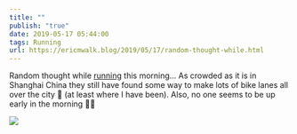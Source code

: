 ```yaml
---
title: ""
publish: "true"
date: 2019-05-17 05:44:00
tags: Running
url: https://ericmwalk.blog/2019/05/17/random-thought-while.html
---
```


Random thought while [running](https://www.strava.com/activities/2373996488) this morning... As crowded as it is in Shanghai China they still have found some way to make lots of bike lanes all over the city 🤔 (at least where I have been). Also, no one seems to be up early in the morning 🏃‍♂️

![](https://ericmwalk.blog/uploads/2022/87abc77b1b.jpg)